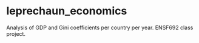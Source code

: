 # leprechaun_economics
Analysis of GDP and Gini coefficients per country per year. ENSF692 class project. 
